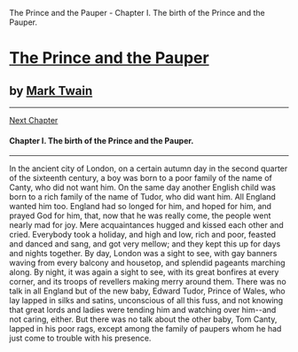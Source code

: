 The Prince and the Pauper - Chapter I. The birth of the Prince and the Pauper.

# [The Prince and the Pauper](https://americanliterature.com/author/mark-twain/book/the-prince-and-the-pauper/summary)

## by [Mark Twain](https://americanliterature.com/author/mark-twain/bio-books-stories)

* * *

[Next Chapter](https://americanliterature.com/author/mark-twain/book/the-prince-and-the-pauper/chapter-ii-toms-early-life)

#### Chapter I. The birth of the Prince and the Pauper.

* * *

In the ancient city of London, on a certain autumn day in the second quarter of the sixteenth century, a boy was born to a poor family of the name of Canty, who did not want him. On the same day another English child was born to a rich family of the name of Tudor, who did want him. All England wanted him too. England had so longed for him, and hoped for him, and prayed God for him, that, now that he was really come, the people went nearly mad for joy. Mere acquaintances hugged and kissed each other and cried. Everybody took a holiday, and high and low, rich and poor, feasted and danced and sang, and got very mellow; and they kept this up for days and nights together. By day, London was a sight to see, with gay banners waving from every balcony and housetop, and splendid pageants marching along. By night, it was again a sight to see, with its great bonfires at every corner, and its troops of revellers making merry around them. There was no talk in all England but of the new baby, Edward Tudor, Prince of Wales, who lay lapped in silks and satins, unconscious of all this fuss, and not knowing that great lords and ladies were tending him and watching over him--and not caring, either. But there was no talk about the other baby, Tom Canty, lapped in his poor rags, except among the family of paupers whom he had just come to trouble with his presence.